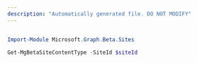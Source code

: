 ```yaml
---
description: "Automatically generated file. DO NOT MODIFY"
---
```


```powershell

Import-Module Microsoft.Graph.Beta.Sites

Get-MgBetaSiteContentType -SiteId $siteId

```